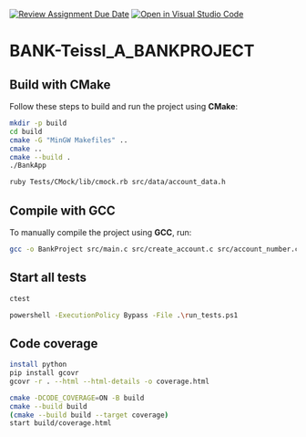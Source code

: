 [![Review Assignment Due Date](https://classroom.github.com/assets/deadline-readme-button-22041afd0340ce965d47ae6ef1cefeee28c7c493a6346c4f15d667ab976d596c.svg)](https://classroom.github.com/a/RxH5GUXD)
[![Open in Visual Studio Code](https://classroom.github.com/assets/open-in-vscode-2e0aaae1b6195c2367325f4f02e2d04e9abb55f0b24a779b69b11b9e10269abc.svg)](https://classroom.github.com/online_ide?assignment_repo_id=18372190&assignment_repo_type=AssignmentRepo)

# BANK-Teissl_A_BANKPROJECT

## Build with CMake
Follow these steps to build and run the project using **CMake**:
```sh
mkdir -p build
cd build
cmake -G "MinGW Makefiles" ..
cmake ..
cmake --build .
./BankApp
```

```sh
ruby Tests/CMock/lib/cmock.rb src/data/account_data.h
```

## Compile with GCC
To manually compile the project using **GCC**, run:
```sh
gcc -o BankProject src/main.c src/create_account.c src/account_number.c -I./include
```

## Start all tests
```sh
ctest
```

```sh
powershell -ExecutionPolicy Bypass -File .\run_tests.ps1
```

## Code coverage
```sh
install python
pip install gcovr
gcovr -r . --html --html-details -o coverage.html

cmake -DCODE_COVERAGE=ON -B build
cmake --build build
(cmake --build build --target coverage)
start build/coverage.html
```
